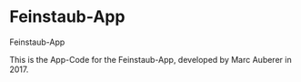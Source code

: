 # Feinstaub-App
Feinstaub-App

This is the App-Code for the Feinstaub-App, developed by Marc Auberer in 2017.
